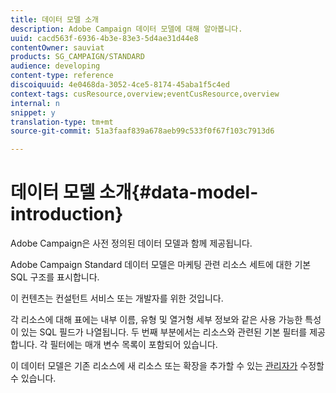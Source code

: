 ```yaml
---
title: 데이터 모델 소개
description: Adobe Campaign 데이터 모델에 대해 알아봅니다.
uuid: cacd563f-6936-4b3e-83e3-5d4ae31d44e8
contentOwner: sauviat
products: SG_CAMPAIGN/STANDARD
audience: developing
content-type: reference
discoiquuid: 4e0468da-3052-4ce5-8174-45aba1f5c4ed
context-tags: cusResource,overview;eventCusResource,overview
internal: n
snippet: y
translation-type: tm+mt
source-git-commit: 51a3faaf839a678aeb99c533f0f67f103c7913d6

---
```



# 데이터 모델 소개{#data-model-introduction}

Adobe Campaign은 사전 정의된 데이터 모델과 함께 제공됩니다.

Adobe Campaign Standard 데이터 모델은 마케팅 관련 리소스 세트에 대한 기본 SQL 구조를 표시합니다.

이 컨텐츠는 컨설턴트 서비스 또는 개발자를 위한 것입니다.

각 리소스에 대해 표에는 내부 이름, 유형 및 열거형 세부 정보와 같은 사용 가능한 특성이 있는 SQL 필드가 나열됩니다. 두 번째 부분에서는 리소스와 관련된 기본 필터를 제공합니다. 각 필터에는 매개 변수 목록이 포함되어 있습니다.

이 데이터 모델은 기존 리소스에 새 리소스 또는 확장을 추가할 수 있는 [관리자가](../../administration/using/users-management.md#functional-administrators) 수정할 수 있습니다.
